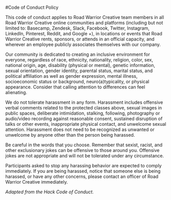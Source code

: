 #Code of Conduct Policy

This code of conduct applies to Road Warrior Creative team members in all Road Warrior Creative online communities and platforms (including but not limited to: Basecamp, Zendesk, Slack, Facebook, Twitter, Instagram, LinkedIn, Pinterest, Reddit, and Google +), in locations or events that Road Warrior Creative rents, sponsors, or attends in an official capacity, and wherever an employee publicly associates themselves with our company.

Our community is dedicated to creating an inclusive environment for everyone, regardless of race, ethnicity, nationality, religion, color, sex, national origin, age, disability (physical or mental), genetic information, sexual orientation, gender identity, parental status, marital status, and political affiliation as well as gender expression, mental illness, socioeconomic status or background, neuro(a)typicality, or physical appearance. Consider that calling attention to differences can feel alienating.

We do not tolerate harassment in any form. Harassment includes offensive verbal comments related to the protected classes above, sexual images in public spaces, deliberate intimidation, stalking, following, photography or audio/video recording against reasonable consent, sustained disruption of talks or other events, inappropriate physical contact, and unwelcome sexual attention. Harassment does not need to be recognized as unwanted or unwelcome by anyone other than the person being harassed.

Be careful in the words that you choose. Remember that sexist, racist, and other exclusionary jokes can be offensive to those around you. Offensive jokes are not appropriate and will not be tolerated under any circumstance.

Participants asked to stop any harassing behavior are expected to comply immediately. If you are being harassed, notice that someone else is being harassed, or have any other concerns, please contact an officer of Road Warrior Creative immediately. 

_Adapted from the Hack Code of Conduct._
